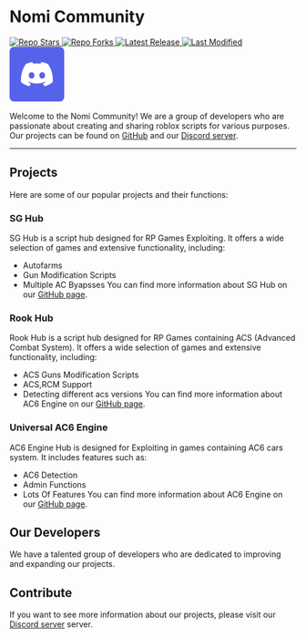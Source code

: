    <h1>Nomi Community</h1>
       <!-- PROJECT INFO START -->
        <!-- Repo stars -->
        <a href="https://github.com/Duderpast/nomi/stargazers">
            <img src="https://img.shields.io/github/stars/Duderpast/nomi?label=Stars&logo=GitHub" alt="Repo Stars" />
        </a>
        <!-- Repo forks -->
        <a href="https://github.com/Duderpast/nomi/fork">
            <img src="https://img.shields.io/github/forks/Duderpast/nomi?label=Fork&logo=GitHub" alt="Repo Forks" />
        </a>
        <!-- Latest release -->
        <a href="https://github.com/Duderpast/nomi/releases/latest">
            <img src="https://img.shields.io/github/v/release/Duderpast/nomi?label=Latest%20Release" alt="Latest Release" />
        </a>
        <!-- Last modified (latest commit) -->
        <a href="https://github.com/Duderpast/nomi/commits">
            <img src="https://img.shields.io/github/last-commit/Duderpast/nomi?label=Last%20Modifed" alt="Last Modified" />
        </a>
         <!-- Latte Discord -->
        <a href="https://latte.to/invite">
            <img src="icons/discord-icon.svg" alt="Discord" />
        </a>
    </p>
</div>

Welcome to the Nomi Community! We are a group of developers who are passionate about creating and sharing roblox scripts for various purposes. Our projects can be found on [GitHub](https://github.com) and our [Discord server](https://discord.com).

___


## Projects

Here are some of our popular projects and their functions:

### SG Hub
SG Hub is a script hub designed for RP Games Exploiting. It offers a wide selection of games and extensive functionality, including:
- Autofarms
- Gun Modification Scripts
- Multiple AC Byapsses
You can find more information about SG Hub on our [GitHub page](https://github.com/Duderpast/nomi/tree/main/sg-hub).

### Rook Hub
Rook Hub is a script hub designed for RP Games containing ACS (Advanced Combat System). It offers a wide selection of games and extensive functionality, including:
- ACS Guns Modification Scripts
- ACS,RCM Support
- Detecting different acs versions
You can find more information about AC6 Engine on our [GitHub page](https://github.com/nomi-community/rook-hub).

### Universal AC6 Engine
AC6 Engine Hub is designed for Exploiting in games containing AC6 cars system. It includes features such as:
- AC6 Detection
- Admin Functions
- Lots Of Features
You can find more information about AC6 Engine on our [GitHub page](https://github.com/nomi-community/ac6-engine).


## Our Developers
We have a talented group of developers who are dedicated to improving and expanding our projects.

## Contribute
If you want to see more information about our projects, please visit our [Discord server](https://discord.com) server.

